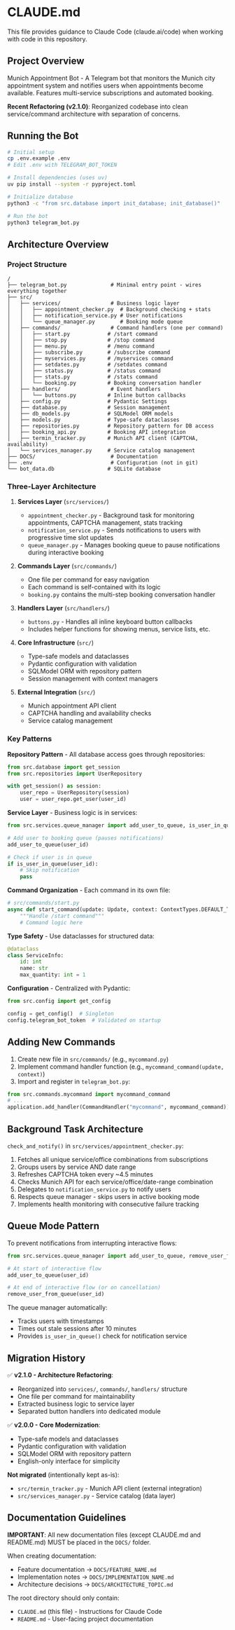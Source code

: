 # CLAUDE.md

This file provides guidance to Claude Code (claude.ai/code) when working with code in this repository.

## Project Overview

Munich Appointment Bot - A Telegram bot that monitors the Munich city appointment system and notifies users when appointments become available. Features multi-service subscriptions and automated booking.

**Recent Refactoring (v2.1.0)**: Reorganized codebase into clean service/command architecture with separation of concerns.

## Running the Bot

```bash
# Initial setup
cp .env.example .env
# Edit .env with TELEGRAM_BOT_TOKEN

# Install dependencies (uses uv)
uv pip install --system -r pyproject.toml

# Initialize database
python3 -c "from src.database import init_database; init_database()"

# Run the bot
python3 telegram_bot.py
```

## Architecture Overview

### Project Structure

```
/
├── telegram_bot.py              # Minimal entry point - wires everything together
├── src/
│   ├── services/                # Business logic layer
│   │   ├── appointment_checker.py  # Background checking + stats
│   │   ├── notification_service.py # User notifications
│   │   └── queue_manager.py        # Booking mode queue
│   ├── commands/                # Command handlers (one per command)
│   │   ├── start.py            # /start command
│   │   ├── stop.py             # /stop command
│   │   ├── menu.py             # /menu command
│   │   ├── subscribe.py        # /subscribe command
│   │   ├── myservices.py       # /myservices command
│   │   ├── setdates.py         # /setdates command
│   │   ├── status.py           # /status command
│   │   ├── stats.py            # /stats command
│   │   └── booking.py          # Booking conversation handler
│   ├── handlers/                # Event handlers
│   │   └── buttons.py          # Inline button callbacks
│   ├── config.py               # Pydantic Settings
│   ├── database.py             # Session management
│   ├── db_models.py            # SQLModel ORM models
│   ├── models.py               # Type-safe dataclasses
│   ├── repositories.py         # Repository pattern for DB access
│   ├── booking_api.py          # Booking API integration
│   ├── termin_tracker.py       # Munich API client (CAPTCHA, availability)
│   └── services_manager.py     # Service catalog management
├── DOCS/                        # Documentation
├── .env                         # Configuration (not in git)
└── bot_data.db                 # SQLite database
```

### Three-Layer Architecture

1. **Services Layer** (`src/services/`)
   - `appointment_checker.py` - Background task for monitoring appointments, CAPTCHA management, stats tracking
   - `notification_service.py` - Sends notifications to users with progressive time slot updates
   - `queue_manager.py` - Manages booking queue to pause notifications during interactive booking

2. **Commands Layer** (`src/commands/`)
   - One file per command for easy navigation
   - Each command is self-contained with its logic
   - `booking.py` contains the multi-step booking conversation handler

3. **Handlers Layer** (`src/handlers/`)
   - `buttons.py` - Handles all inline keyboard button callbacks
   - Includes helper functions for showing menus, service lists, etc.

4. **Core Infrastructure** (`src/`)
   - Type-safe models and dataclasses
   - Pydantic configuration with validation
   - SQLModel ORM with repository pattern
   - Session management with context managers

5. **External Integration** (`src/`)
   - Munich appointment API client
   - CAPTCHA handling and availability checks
   - Service catalog management

### Key Patterns

**Repository Pattern** - All database access goes through repositories:
```python
from src.database import get_session
from src.repositories import UserRepository

with get_session() as session:
    user_repo = UserRepository(session)
    user = user_repo.get_user(user_id)
```

**Service Layer** - Business logic is in services:
```python
from src.services.queue_manager import add_user_to_queue, is_user_in_queue

# Add user to booking queue (pauses notifications)
add_user_to_queue(user_id)

# Check if user is in queue
if is_user_in_queue(user_id):
    # Skip notification
    pass
```

**Command Organization** - Each command in its own file:
```python
# src/commands/start.py
async def start_command(update: Update, context: ContextTypes.DEFAULT_TYPE):
    """Handle /start command"""
    # Command logic here
```

**Type Safety** - Use dataclasses for structured data:
```python
@dataclass
class ServiceInfo:
    id: int
    name: str
    max_quantity: int = 1
```

**Configuration** - Centralized with Pydantic:
```python
from src.config import get_config

config = get_config()  # Singleton
config.telegram_bot_token  # Validated on startup
```

## Adding New Commands

1. Create new file in `src/commands/` (e.g., `mycommand.py`)
2. Implement command handler function (e.g., `mycommand_command(update, context)`)
3. Import and register in `telegram_bot.py`:
```python
from src.commands.mycommand import mycommand_command
# ...
application.add_handler(CommandHandler("mycommand", mycommand_command))
```

## Background Task Architecture

`check_and_notify()` in `src/services/appointment_checker.py`:
1. Fetches all unique service/office combinations from subscriptions
2. Groups users by service AND date range
3. Refreshes CAPTCHA token every ~4.5 minutes
4. Checks Munich API for each service/office/date-range combination
5. Delegates to `notification_service.py` to notify users
6. Respects queue manager - skips users in active booking mode
7. Implements health monitoring with consecutive failure tracking

## Queue Mode Pattern

To prevent notifications from interrupting interactive flows:
```python
from src.services.queue_manager import add_user_to_queue, remove_user_from_queue

# At start of interactive flow
add_user_to_queue(user_id)

# At end of interactive flow (or on cancellation)
remove_user_from_queue(user_id)
```

The queue manager automatically:
- Tracks users with timestamps
- Times out stale sessions after 10 minutes
- Provides `is_user_in_queue()` check for notification service

## Migration History

✅ **v2.1.0 - Architecture Refactoring**:
- Reorganized into `services/`, `commands/`, `handlers/` structure
- One file per command for maintainability
- Extracted business logic to service layer
- Separated button handlers into dedicated module

✅ **v2.0.0 - Core Modernization**:
- Type-safe models and dataclasses
- Pydantic configuration with validation
- SQLModel ORM with repository pattern
- English-only interface for simplicity

**Not migrated** (intentionally kept as-is):
- `src/termin_tracker.py` - Munich API client (external integration)
- `src/services_manager.py` - Service catalog (data layer)

## Documentation Guidelines

**IMPORTANT**: All new documentation files (except CLAUDE.md and README.md) MUST be placed in the `DOCS/` folder.

When creating documentation:
- Feature documentation → `DOCS/FEATURE_NAME.md`
- Implementation notes → `DOCS/IMPLEMENTATION_NAME.md`
- Architecture decisions → `DOCS/ARCHITECTURE_TOPIC.md`

The root directory should only contain:
- `CLAUDE.md` (this file) - Instructions for Claude Code
- `README.md` - User-facing project documentation
